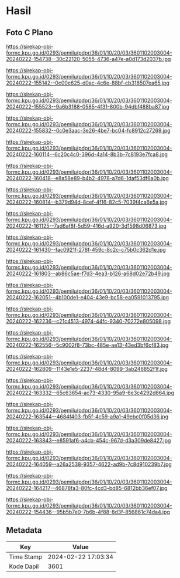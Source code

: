 # Hasil

## Foto C Plano

https://sirekap-obj-formc.kpu.go.id/0293/pemilu/pdpr/36/01/10/20/03/3601102003004-20240222-154738--30c22120-5055-4736-a47e-a0d173d2037b.jpg

https://sirekap-obj-formc.kpu.go.id/0293/pemilu/pdpr/36/01/10/20/03/3601102003004-20240222-155142--0c00e625-d0ac-4c6e-88bf-cb318507ea65.jpg

https://sirekap-obj-formc.kpu.go.id/0293/pemilu/pdpr/36/01/10/20/03/3601102003004-20240222-155523--9a6b3188-0585-4f31-800b-94dbf488ba87.jpg

https://sirekap-obj-formc.kpu.go.id/0293/pemilu/pdpr/36/01/10/20/03/3601102003004-20240222-155832--0c0e3aac-3e26-4be7-bc04-fc8912c27269.jpg

https://sirekap-obj-formc.kpu.go.id/0293/pemilu/pdpr/36/01/10/20/03/3601102003004-20240222-160114--6c20c4c0-396d-4a14-8b3b-7c8193e7fca8.jpg

https://sirekap-obj-formc.kpu.go.id/0293/pemilu/pdpr/36/01/10/20/03/3601102003004-20240222-160418--e8a58e89-b4b2-4978-a7d6-1daf53df6a0b.jpg

https://sirekap-obj-formc.kpu.go.id/0293/pemilu/pdpr/36/01/10/20/03/3601102003004-20240222-160814--b379d94d-8cef-4f16-82c5-7039f4ca6e5a.jpg

https://sirekap-obj-formc.kpu.go.id/0293/pemilu/pdpr/36/01/10/20/03/3601102003004-20240222-161125--7ad6af8f-5d59-416d-a920-3d1598d06873.jpg

https://sirekap-obj-formc.kpu.go.id/0293/pemilu/pdpr/36/01/10/20/03/3601102003004-20240222-161430--fac0921f-278f-459c-8c2c-c75b0c362d1e.jpg

https://sirekap-obj-formc.kpu.go.id/0293/pemilu/pdpr/36/01/10/20/03/3601102003004-20240222-161803--ab86c5ae-f7d3-4ea3-b126-a68d02e72b49.jpg

https://sirekap-obj-formc.kpu.go.id/0293/pemilu/pdpr/36/01/10/20/03/3601102003004-20240222-162051--4b100de1-e404-43e9-bc58-ea0591013795.jpg

https://sirekap-obj-formc.kpu.go.id/0293/pemilu/pdpr/36/01/10/20/03/3601102003004-20240222-162236--c21c4513-4974-44fc-9340-70272e805098.jpg

https://sirekap-obj-formc.kpu.go.id/0293/pemilu/pdpr/36/01/10/20/03/3601102003004-20240222-162556--5c9002f8-73bc-485e-ae13-43ed3bf6cf83.jpg

https://sirekap-obj-formc.kpu.go.id/0293/pemilu/pdpr/36/01/10/20/03/3601102003004-20240222-162809--1143e1e5-2237-48d4-8099-3ab246852f1f.jpg

https://sirekap-obj-formc.kpu.go.id/0293/pemilu/pdpr/36/01/10/20/03/3601102003004-20240222-163332--65c63654-ac73-4330-95a9-6e3c4292d864.jpg

https://sirekap-obj-formc.kpu.go.id/0293/pemilu/pdpr/36/01/10/20/03/3601102003004-20240222-163544--4684f403-fb5f-4c59-a9a1-49ebc0f05d36.jpg

https://sirekap-obj-formc.kpu.go.id/0293/pemilu/pdpr/36/01/10/20/03/3601102003004-20240222-163843--e8591af6-a4cb-454c-967d-d3a309de8427.jpg

https://sirekap-obj-formc.kpu.go.id/0293/pemilu/pdpr/36/01/10/20/03/3601102003004-20240222-164059--a26a2538-9357-4622-ad9b-7c8d910239b7.jpg

https://sirekap-obj-formc.kpu.go.id/0293/pemilu/pdpr/36/01/10/20/03/3601102003004-20240222-164217--46878fa3-80fc-4cd3-bd85-6812bb36ef07.jpg

https://sirekap-obj-formc.kpu.go.id/0293/pemilu/pdpr/36/01/10/20/03/3601102003004-20240222-154436--95b5b7e0-7b6b-4f88-8d3f-856861c74da4.jpg


## Metadata

| Key        | Value               |
| ---------- | ------------------- |
| Time Stamp | 2024-02-22 17:03:34 |
| Kode Dapil | 3601                |



